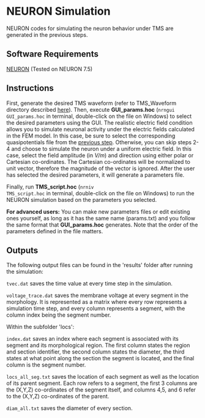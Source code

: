 # NEURON Simulation
NEURON codes for simulating the neuron behavior under TMS are generated in the previous steps.

## Software Requirements
[NEURON](https://www.neuron.yale.edu/neuron/) (Tested on NEURON 7.5) 

## Instructions

First, generate the desired TMS waveform (refer to TMS_Waveform directory described [here](../5_TMS_Waveform/)). Then, execute **GUI_params.hoc** (<code>nrngui GUI_params.hoc</code> in terminal, double-click on the file on Windows) to select the desired parameters using the GUI. The realistic electric field condition allows you to simulate neuronal activity under the electric fields calculated in the FEM model. In this case, be sure to select the corresponding quasipotentials file from the [previous step](../4_SimNIBS-NEURON-Coupling/). Otherwise, you can skip steps 2-4 and choose to simulate the neuron under a uniform electric field. In this case, select the field amplitude (in _V/m_) and direction using either polar or Cartesian co-ordinates. The Cartesian co-ordinates will be normalized to unit vector, therefore the magnitude of the vector is ignored. After the user has selected the desired parameters, it will generate a parameters file. 

Finally, run **TMS_script.hoc** (<code>nrniv TMS_script.hoc</code> in terminal, double-click on the file on Windows) to run the NEURON simulation based on the parameters you selected.

**For advanced users:** You can make new parameters files or edit existing ones yourself, as long as it has the same name (params.txt) and you follow the same format that **GUI_params.hoc** generates. Note that the order of the parameters defined in the file matters.

## Outputs
The following output files can be found in the 'results' folder after running the simulation:

<code>tvec.dat</code> saves the time value at every time step in the simulation.

<code>voltage_trace.dat</code> saves the membrane voltage at every segment in the morphology. It is represented as a matrix where every row represents a simulation time step, and every column represents a segment, with the column index being the segment number.

Within the subfolder 'locs':

<code>index.dat</code> saves an index where each segment is associated with its segment and its morphological region. The first column states the region and section identifier, the second column states the diameter, the third states at what point along the section the segment is located, and the final column is the segment number.

<code>locs_all_seg.txt</code> saves the location of each segment as well as the location of its parent segment. Each row refers to a segment, the first 3 columns are the (X,Y,Z) co-ordinates of the segment itself, and columns 4,5, and 6 refer to the (X,Y,Z) co-ordinates of the parent.

<code>diam_all.txt</code> saves the diameter of every section.
